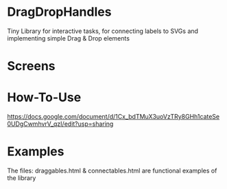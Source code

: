 # DragDropHandles
Tiny Library for interactive tasks, for connecting labels to SVGs and implementing simple Drag &amp; Drop elements

# Screens


# How-To-Use
https://docs.google.com/document/d/1Cx_bdTMuX3uoVzTRy8GHh1cateSe0UDgCwmhvrV_qzI/edit?usp=sharing

# Examples
The files:
draggables.html & connectables.html
are functional examples of the library
